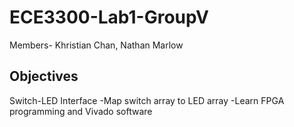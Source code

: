 # ECE3300-Lab1-GroupV

Members- Khristian Chan, Nathan Marlow

## Objectives
Switch-LED Interface
  -Map switch array to LED array
  -Learn FPGA programming and Vivado software
